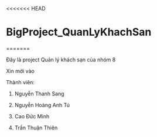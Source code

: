 ﻿
<<<<<<< HEAD
# BigProject_QuanLyKhachSan
=======

Đây là project Quản lý khách sạn của nhóm 8

Xin mời vào

Thành viên:

1. Nguyễn Thanh Sang

2. Nguyễn Hoàng Anh Tú

3. Cao Đức Minh

4. Trần Thuận Thiên

